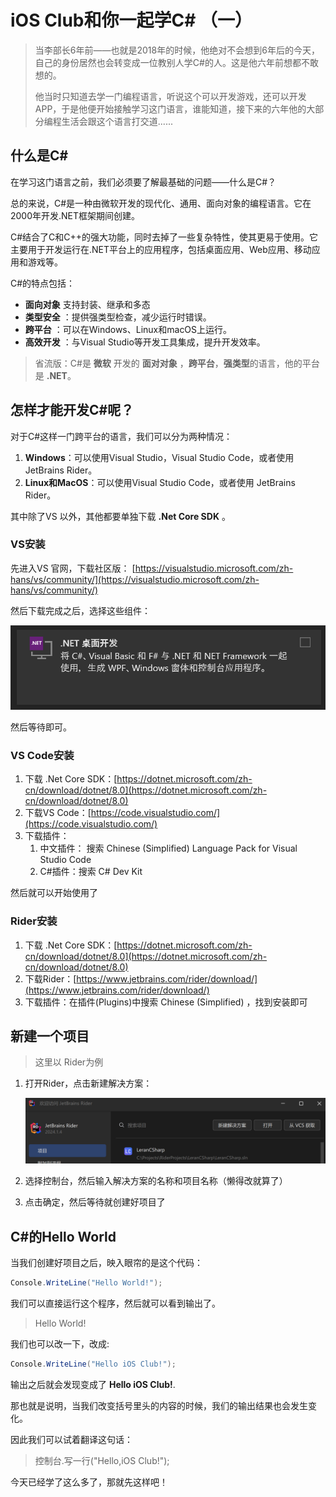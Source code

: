 # iOS Club和你一起学C# （一）

> 当李部长6年前——也就是2018年的时候，他绝对不会想到6年后的今天，自己的身份居然也会转变成一位教别人学C#的人。这是他六年前想都不敢想的。
>
> 他当时只知道去学一门编程语言，听说这个可以开发游戏，还可以开发APP，于是他便开始接触学习这门语言，谁能知道，接下来的六年他的大部分编程生活会跟这个语言打交道......

## 什么是C#

在学习这门语言之前，我们必须要了解最基础的问题——什么是C#？

总的来说，C#是一种由微软开发的现代化、通用、面向对象的编程语言。它在2000年开发.NET框架期间创建。

C#结合了C和C++的强大功能，同时去掉了一些复杂特性，使其更易于使用。它主要用于开发运行在.NET平台上的应用程序，包括桌面应用、Web应用、移动应用和游戏等。

C#的特点包括：

- **面向对象** 支持封装、继承和多态
- **类型安全** ：提供强类型检查，减少运行时错误。
- **跨平台** ：可以在Windows、Linux和macOS上运行。
- **高效开发** ：与Visual Studio等开发工具集成，提升开发效率。

> 省流版：C#是 **微软** 开发的 **面对对象** ，**跨平台**，**强类型**的语言，他的平台是 **.NET**。

## 怎样才能开发C#呢？

对于C#这样一门跨平台的语言，我们可以分为两种情况：

1. **Windows**：可以使用Visual Studio，Visual Studio Code，或者使用 JetBrains Rider。
2. **Linux和MacOS**：可以使用Visual Studio Code，或者使用 JetBrains Rider。

其中除了VS 以外，其他都要单独下载 **.Net Core SDK** 。

### VS安装

先进入VS 官网，下载社区版：
[https://visualstudio.microsoft.com/zh-hans/vs/community/](https://visualstudio.microsoft.com/zh-hans/vs/community/)

然后下载完成之后，选择这些组件：

![1722441043646](image/CSharp1/1722441043646.png)

然后等待即可。

### VS Code安装

1. 下载 .Net Core SDK：[https://dotnet.microsoft.com/zh-cn/download/dotnet/8.0](https://dotnet.microsoft.com/zh-cn/download/dotnet/8.0)
2. 下载VS Code：[https://code.visualstudio.com/](https://code.visualstudio.com/)
3. 下载插件：
   1. 中文插件： 搜索 Chinese (Simplified) Language Pack for Visual Studio Code
   2. C#插件：搜索 C# Dev Kit

然后就可以开始使用了

### Rider安装

1. 下载 .Net Core SDK：[https://dotnet.microsoft.com/zh-cn/download/dotnet/8.0](https://dotnet.microsoft.com/zh-cn/download/dotnet/8.0)
2. 下载Rider：[https://www.jetbrains.com/rider/download/](https://www.jetbrains.com/rider/download/)
3. 下载插件：在插件(Plugins)中搜索 Chinese (Simplified) ，找到安装即可

## 新建一个项目

> 这里以 Rider为例

1. 打开Rider，点击新建解决方案：

   ![1722441561073](image/CSharp1/1722441561073.png)

2. 选择控制台，然后输入解决方案的名称和项目名称（懒得改就算了）
3. 点击确定，然后等待就创建好项目了

## C#的Hello World

当我们创建好项目之后，映入眼帘的是这个代码：

```csharp
Console.WriteLine("Hello World!");
```

我们可以直接运行这个程序，然后就可以看到输出了。

> Hello World!

我们也可以改一下，改成:

```csharp
Console.WriteLine("Hello iOS Club!");
```

输出之后就会发现变成了 **Hello iOS Club!**.

那也就是说明，当我们改变括号里头的内容的时候，我们的输出结果也会发生变化。

因此我们可以试着翻译这句话：

> 控制台.写一行("Hello,iOS Club!");

今天已经学了这么多了，那就先这样吧！